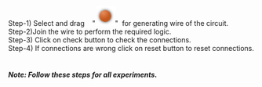 Step-1) Select and drag &nbsp;&nbsp; "<img src="images/gate/littledot.png" id="Supply"  width="40" height="40">"&nbsp;&nbsp;for generating wire of the circuit.<br>
Step-2)Join the wire to perform the required logic.<br>
Step-3) Click on check button to check the connections.</b><br/>
Step-4) If connections are wrong click on reset button to reset connections.</b><br/><br>                   
<h5>Note: Follow these steps for all experiments.</h5>
